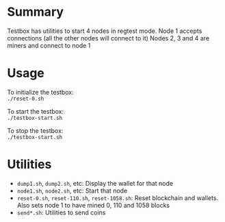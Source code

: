 # Summary
Testbox has utilities to start 4 nodes in regtest mode.
Node 1 accepts connections (all the other nodes will connect to it)
Nodes 2, 3 and 4 are miners and connect to node 1

# Usage
To initialize the testbox:  
`./reset-0.sh`

To start the testbox:  
`./testbox-start.sh`

To stop the testbox:  
`./testbox-start.sh`
 
# Utilities
* `dump1.sh`, `dump2.sh`, etc: Display the wallet for that node
* `node1.sh`, `node2.sh`, etc: Start that node
* `reset-0.sh`, `reset-110.sh`, `reset-1058.sh`: Reset blockchain and wallets. Also sets node 1 to have mined 0, 110 and 1058 blocks
* `send*.sh`: Utilities to send coins   
 
